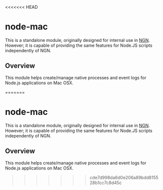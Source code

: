 <<<<<<< HEAD
# node-mac

  This is a standalone module, originally designed for internal use in [NGN](http://github.com/coreybutler/NGN).
  However; it is capable of providing the same features for Node.JS scripts
  independently of NGN.

## Overview

This module helps create/manage native processes and event logs for Node.js applications on Mac OSX.

=======
# node-mac

  This is a standalone module, originally designed for internal use in [NGN](http://github.com/coreybutler/NGN).
  However; it is capable of providing the same features for Node.JS scripts
  independently of NGN.

## Overview

This module helps create/manage native processes and event logs for Node.js applications on Mac OSX.

>>>>>>> cde7d998da6d0e206a89bdd815528b1cc7c8d45c
